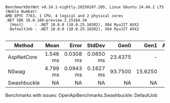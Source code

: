 ```

BenchmarkDotNet v0.14.1-nightly.20250107.205, Linux Ubuntu 24.04.2 LTS (Noble Numbat)
AMD EPYC 7763, 1 CPU, 4 logical and 2 physical cores
.NET SDK 10.0.100-preview.2.25164.34
  [Host]     : .NET 10.0.0 (10.0.25.16302), X64 RyuJIT AVX2
  DefaultJob : .NET 10.0.0 (10.0.25.16302), X64 RyuJIT AVX2


```
| Method      | Mean     | Error     | StdDev    | Gen0    | Gen1    | Allocated  |
|------------ |---------:|----------:|----------:|--------:|--------:|-----------:|
| AspNetCore  | 1.546 ms | 0.0308 ms | 0.0650 ms | 23.4375 |       - |  489.79 KB |
| NSwag       | 4.799 ms | 0.0943 ms | 0.1627 ms | 93.7500 | 15.6250 | 1580.56 KB |
| Swashbuckle |       NA |        NA |        NA |      NA |      NA |         NA |

Benchmarks with issues:
  OpenApiBenchmarks.Swashbuckle: DefaultJob

